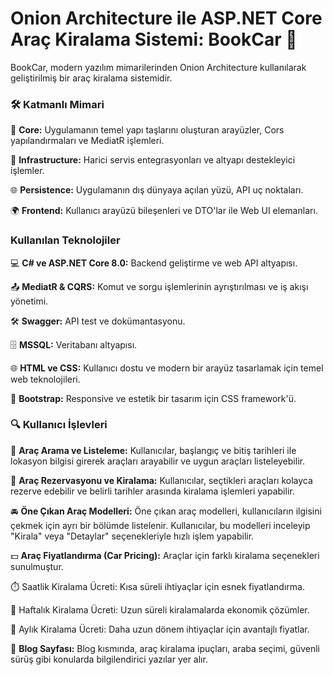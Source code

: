 # Onion Architecture ile ASP.NET Core Araç Kiralama Sistemi: BookCar 🚗

BookCar, modern yazılım mimarilerinden Onion Architecture kullanılarak geliştirilmiş bir araç kiralama sistemidir.



### 🛠️ Katmanlı Mimari



🧩 **Core:** Uygulamanın temel yapı taşlarını oluşturan arayüzler, Cors yapılandırmaları ve MediatR işlemleri.

🔗 **Infrastructure:** Harici servis entegrasyonları ve altyapı destekleyici işlemler.

🌐 **Persistence:** Uygulamanın dış dünyaya açılan yüzü, API uç noktaları.

🌍 **Frontend:** Kullanıcı arayüzü bileşenleri ve DTO'lar ile Web UI elemanları.


### Kullanılan Teknolojiler


💻 **C# ve ASP.NET Core 8.0:** Backend geliştirme ve web API altyapısı.

📤 **MediatR & CQRS:** Komut ve sorgu işlemlerinin ayrıştırılması ve iş akışı yönetimi.

🛠️ **Swagger:** API test ve dokümantasyonu.

🗄️ **MSSQL:** Veritabanı altyapısı.

🌐 **HTML ve CSS:** Kullanıcı dostu ve modern bir arayüz tasarlamak için temel web teknolojileri.

🎨 **Bootstrap:** Responsive ve estetik bir tasarım için CSS framework'ü.


### 🔍 Kullanıcı İşlevleri


📅 **Araç Arama ve Listeleme:** Kullanıcılar, başlangıç ve bitiş tarihleri ile lokasyon bilgisi girerek araçları arayabilir ve uygun araçları listeleyebilir.

🚗 **Araç Rezervasyonu ve Kiralama:** Kullanıcılar, seçtikleri araçları kolayca rezerve edebilir ve belirli tarihler arasında kiralama işlemleri yapabilir.

🚘 **Öne Çıkan Araç Modelleri:** Öne çıkan araç modelleri, kullanıcıların ilgisini çekmek için ayrı bir bölümde listelenir. Kullanıcılar, bu modelleri inceleyip "Kirala" veya "Detaylar" seçenekleriyle hızlı işlem yapabilir.

💵 **Araç Fiyatlandırma (Car Pricing):** Araçlar için farklı kiralama seçenekleri sunulmuştur.

⏱️ Saatlik Kiralama Ücreti: Kısa süreli ihtiyaçlar için esnek fiyatlandırma.

📆 Haftalık Kiralama Ücreti: Uzun süreli kiralamalarda ekonomik çözümler.

📅 Aylık Kiralama Ücreti: Daha uzun dönem ihtiyaçlar için avantajlı fiyatlar.

📖 **Blog Sayfası:** Blog kısmında, araç kiralama ipuçları, araba seçimi, güvenli sürüş gibi konularda bilgilendirici yazılar yer alır.
